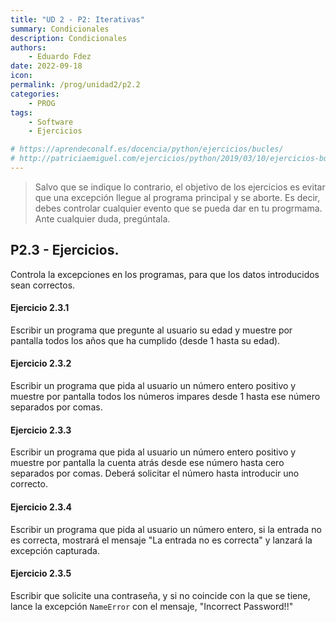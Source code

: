 ```yaml
---
title: "UD 2 - P2: Iterativas"
summary: Condicionales
description: Condicionales
authors:
    - Eduardo Fdez
date: 2022-09-18
icon: 
permalink: /prog/unidad2/p2.2
categories:
    - PROG
tags:
    - Software
    - Ejercicios

# https://aprendeconalf.es/docencia/python/ejercicios/bucles/
# http://patriciaemiguel.com/ejercicios/python/2019/03/10/ejercicios-buclewhile-python.html
---
```


> Salvo que se indique lo contrario, el objetivo de los ejercicios es evitar que una excepción llegue al programa principal y se aborte. Es decir, debes controlar cualquier evento que se pueda dar en tu progrmama. Ante cualquier duda, pregúntala.

## P2.3 - Ejercicios. 

Controla la excepciones en los programas, para que los datos introducidos sean correctos. 

#### **Ejercicio 2.3.1**
Escribir un programa que pregunte al usuario su edad y muestre por pantalla todos los años que ha cumplido (desde 1 hasta su edad).


#### **Ejercicio 2.3.2**
Escribir un programa que pida al usuario un número entero positivo y muestre por pantalla todos los números impares desde 1 hasta ese número separados por comas.


#### **Ejercicio 2.3.3**
Escribir un programa que pida al usuario un número entero positivo y muestre por pantalla la cuenta atrás desde ese número hasta cero separados por comas. Deberá solicitar el número hasta introducir uno correcto. 

#### **Ejercicio 2.3.4**
Escribir un programa que pida al usuario un número entero, si la entrada no es correcta, mostrará el mensaje "La entrada no es correcta" y lanzará la excepción capturada.

#### **Ejercicio 2.3.5**
Escribir que solicite una contraseña, y si no coincide con la que se tiene, lance la excepción `NameError` con el mensaje, "Incorrect Password!!" 
